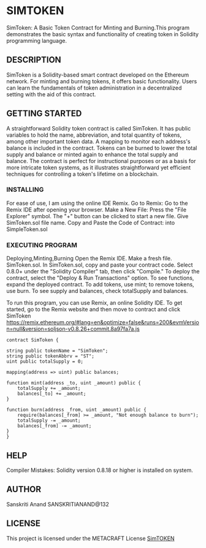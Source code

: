 # SIMTOKEN

SimToken: A Basic Token Contract for Minting and Burning.This program  demonstrates the basic syntax and functionality of creating token in Solidity programming language. 

## DESCRIPTION

SimToken is a Solidity-based smart contract developed on the Ethereum network. 
For minting and burning tokens, it offers basic functionality. Users can learn the fundamentals of token administration in a decentralized setting with the aid of this contract.

## GETTING STARTED

A straightforward Solidity token contract is called SimToken. It has public variables to hold the name, abbreviation, and total quantity of tokens, among other important token data. 
A mapping to monitor each address's balance is included in the contract. Tokens can be burned to lower the total supply and balance or minted again to enhance the total supply and balance.
The contract is perfect for instructional purposes or as a basis for more intricate token systems, as it illustrates straightforward yet efficient techniques for controlling a token's lifetime on a blockchain.

### INSTALLING

For ease of use, I am using the online IDE Remix.
Go to Remix:
Go to the Remix IDE after opening your browser.
Make a New File:
Press the "File Explorer" symbol.
The "+" button can be clicked to start a new file.
Give SimToken.sol file name.
Copy and Paste the Code of Contract: into SimpleToken.sol 

### EXECUTING PROGRAM

Deploying,Minting,Burning
Open the Remix IDE.
Make a fresh file. SimToken.sol.
In SimToken.sol, copy and paste your contract code.
Select 0.8.0+ under the "Solidity Compiler" tab, then click "Compile."
To deploy the contract, select the "Deploy & Run Transactions" option.
To see functions, expand the deployed contract.
To add tokens, use mint; to remove tokens, use burn.
To see supply and balances, check totalSupply and balances.

To run this program, you can use Remix, an online Solidity IDE. To get started, go to the Remix
website and then move to contract and click SimToken https://remix.ethereum.org/#lang=en&optimize=false&runs=200&evmVersion=null&version=soljson-v0.8.26+commit.8a97fa7a.js

    contract SimToken {
    
    string public tokenName = "SimToken";
    string public tokenAbbrv = "ST";
    uint public totalSupply = 0;

    mapping(address => uint) public balances;

    function mint(address _to, uint _amount) public {
        totalSupply += _amount;
        balances[_to] += _amount;
    }

    function burn(address _from, uint _amount) public {
        require(balances[_from] >= _amount, "Not enough balance to burn");
        totalSupply -= _amount;
        balances[_from] -= _amount;
    }
    }

## HELP
Compiler Mistakes: Solidity version 0.8.18 or higher is installed on  system.

## AUTHOR
Sanskriti Anand
SANSKRITIANAND@132

## LICENSE
This project is licensed under the METACRAFT License [SimTOKEN](https://github.com/Sanskriti132/token/tree/main)

